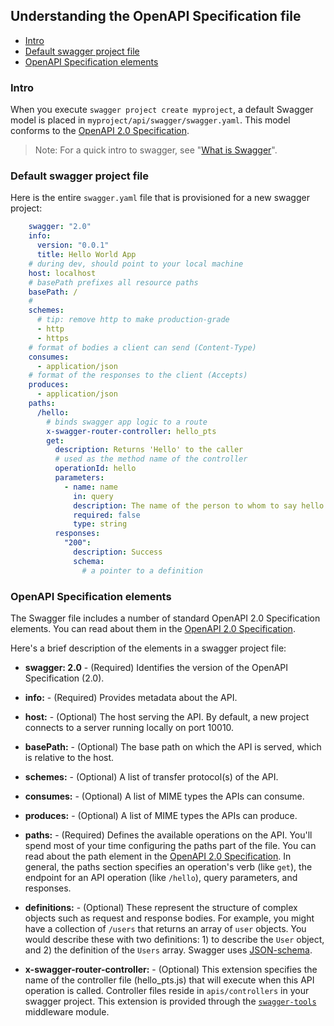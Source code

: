 ## <a name="understandingthespec"></a>Understanding the OpenAPI Specification file

* [Intro](#intro)
* [Default swagger project file](#default)
* [OpenAPI Specification elements](#reference)

### <a name="intro"></a>Intro

When you execute `swagger project create myproject`, a default Swagger model is placed in `myproject/api/swagger/swagger.yaml`. This model conforms to the [OpenAPI 2.0 Specification](https://github.com/OAI/OpenAPI-Specification/blob/master/versions/2.0.md). 

>Note: For a quick intro to swagger, see "[What is Swagger](./swagger-about.md)". 

### <a name="default"></a>Default swagger project file

Here is the entire `swagger.yaml` file that is provisioned for a new swagger project: 

```yaml
    swagger: "2.0"
    info:
      version: "0.0.1"
      title: Hello World App
    # during dev, should point to your local machine
    host: localhost
    # basePath prefixes all resource paths
    basePath: /
    #
    schemes:
      # tip: remove http to make production-grade
      - http
      - https
    # format of bodies a client can send (Content-Type)
    consumes:
      - application/json
    # format of the responses to the client (Accepts)
    produces:
      - application/json
    paths:
      /hello:
        # binds swagger app logic to a route
        x-swagger-router-controller: hello_pts
        get:
          description: Returns 'Hello' to the caller
          # used as the method name of the controller
          operationId: hello
          parameters:
            - name: name
              in: query
              description: The name of the person to whom to say hello
              required: false
              type: string
          responses:
            "200":
              description: Success
              schema:
                # a pointer to a definition
```


### <a name="reference"></a>OpenAPI Specification elements

The Swagger file includes a number of standard OpenAPI 2.0 Specification elements. You can read about them in the [OpenAPI 2.0 Specification](https://github.com/OAI/OpenAPI-Specification/blob/master/versions/2.0.md). 

Here's a brief description of the elements in a swagger project file:

*  **swagger: 2.0** - (Required) Identifies the version of the OpenAPI Specification (2.0).

*  **info:** - (Required) Provides metadata about the API.

*  **host:** - (Optional) The host serving the API. By default, a new project connects to a server running locally on port 10010. 

*  **basePath:** - (Optional) The base path on which the API is served, which is relative to the host. 

*  **schemes:** - (Optional) A list of transfer protocol(s) of the API.

*  **consumes:** - (Optional) A list of MIME types the APIs can consume.

*  **produces:** - (Optional) A list of MIME types the APIs can produce.

*  **paths:** - (Required) Defines the available operations on the API. You'll spend most of your time configuring the paths part of the file. You can read about the path element in the [OpenAPI 2.0 Specification](https://github.com/OAI/OpenAPI-Specification/blob/master/versions/2.0.md). In general, the paths section specifies an operation's verb (like `get`), the endpoint for an API operation (like `/hello`), query parameters, and responses. 

* **definitions:** - (Optional) These represent the structure of complex objects such as request and response bodies. For example, you might have a collection of `/users` that returns an array of `user` objects. You would describe these with two definitions: 1) to describe the `User` object, and 2) the definition of the `Users` array. Swagger uses [JSON-schema](http://json-schema.org/).

* **x-swagger-router-controller:** - (Optional) This extension specifies the name of the controller file (hello_pts.js) that will execute when this API operation is called. Controller files reside in `apis/controllers` in your swagger project. This extension is provided through the [`swagger-tools`](https://github.com/apigee-127/swagger-tools) middleware module.

